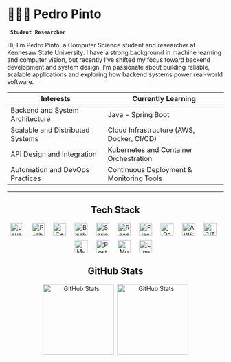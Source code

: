 # 👨🏻‍💻 Pedro Pinto

**` Student Researcher`**


Hi, I’m Pedro Pinto, a Computer Science student and researcher at Kennesaw State University. I have a strong background in machine learning and computer vision, but recently I’ve shifted my focus toward backend development and system design. I’m passionate about building reliable, scalable applications and exploring how backend systems power real-world software.
<div align="center">

| **Interests**                    | **Currently Learning**                      |
| -------------------------------- | ------------------------------------------- |
| Backend and System Architecture  | Java - Spring Boot                          |
| Scalable and Distributed Systems | Cloud Infrastructure (AWS, Docker, CI/CD)   |
| API Design and Integration       | Kubernetes and Container Orchestration      |
| Automation and DevOps Practices  | Continuous Deployment & Monitoring Tools    |
---
## Tech Stack

<div align="center" style="display: flex; justify-content: center; flex-wrap: wrap; gap: 10px;">
<img
    alt="Java"
    title="Java"
    width="30px" 
    style="padding-right: 10px;" 
    src="https://cdn.jsdelivr.net/gh/devicons/devicon@latest/icons/java/java-original.svg" 
/> 
<img 
    alt="Python" 
    title="Python"
    width="30px" 
    style="padding-right: 10px;" 
    src="https://cdn.jsdelivr.net/gh/devicons/devicon@latest/icons/python/python-original.svg" 
/>
<img 
    alt="C++" 
    title="C++"
    width="30px" 
    style="padding-right: 10px;" 
    src="https://cdn.jsdelivr.net/gh/devicons/devicon@latest/icons/cplusplus/cplusplus-original.svg" />
<img 
    alt="Bash" 
    title="Bash"
    width="30px" 
    style="padding-right: 10px;" 
    src="https://cdn.jsdelivr.net/gh/devicons/devicon@latest/icons/bash/bash-original.svg" />
<img 
    alt="Spring"
    title="Spring" 
    width="30px" 
    style="padding-right: 10px;" 
    src="https://cdn.jsdelivr.net/gh/devicons/devicon@latest/icons/spring/spring-original.svg" 
/>
<img 
    alt="React"
    title="React" 
    width="30px" 
    style="padding-right: 10px;" 
    src="https://cdn.jsdelivr.net/gh/devicons/devicon@latest/icons/react/react-original.svg" 
/>
<img 
    alt="Flask" 
    title="Flask"
    width="30px" 
    style="padding-right: 10px;" 
    src="https://cdn.jsdelivr.net/gh/devicons/devicon@latest/icons/flask/flask-original.svg" 
/>
<img 
    alt="Docker"
    title="Docker" 
    width="30px" 
    style="padding-right: 10px;" 
    src="https://cdn.jsdelivr.net/gh/devicons/devicon@latest/icons/docker/docker-original.svg" 
/>
<img 
    alt="AWS" 
    title="AWS"
    width="30px" 
    style="padding-right: 10px;" 
    src="https://cdn.jsdelivr.net/gh/devicons/devicon@latest/icons/amazonwebservices/amazonwebservices-original-wordmark.svg" 
/>
<img 
    alt="GIT" 
    title="GIT"
    width="30px" 
    style="padding-right: 10px;" 
    src="https://cdn.jsdelivr.net/gh/devicons/devicon@latest/icons/git/git-original.svg" 
/>
<img 
    alt="MySql" 
    title="MySql"
    width="30px" 
    style="padding-right: 10px;" 
    src="https://cdn.jsdelivr.net/gh/devicons/devicon@latest/icons/mysql/mysql-original.svg" 
/>
<img 
    alt="Postgres" 
    title="Postgres"
    width="30px" 
    style="padding-right: 10px;" 
    src="https://cdn.jsdelivr.net/gh/devicons/devicon@latest/icons/postgresql/postgresql-original.svg" 
/>
<img 
    alt="MongoDB" 
    title="MongoDB"
    width="30px" 
    style="padding-right: 10px;" 
    src="https://cdn.jsdelivr.net/gh/devicons/devicon@latest/icons/mongodb/mongodb-original.svg" 
/>
<img 
    alt="Linux" 
    title="Linux"
    width="30px" 
    style="padding-right: 10px;" 
    src="https://cdn.jsdelivr.net/gh/devicons/devicon@latest/icons/linux/linux-original.svg" 
/>
</div>

## GitHub Stats

<div align="center">
<p>
  <img 
    alt="GitHub Stats" 
    height="165" 
    style="padding-right: 5px;" 
    src="https://github-readme-stats.vercel.app/api?username=phgoncalves2603&theme=tokyonight&include_all_commits=true&locale=en" 
  /> 
<img 
  alt="GitHub Stats"
  height="165"
  src="https://github-readme-stats.vercel.app/api/top-langs/?username=phgoncalves2603&theme=tokyonight&layout=compact&custom_title=Tech%20Stack&langs_count=5&cache_bust=1"
/>


</p>
</div>

